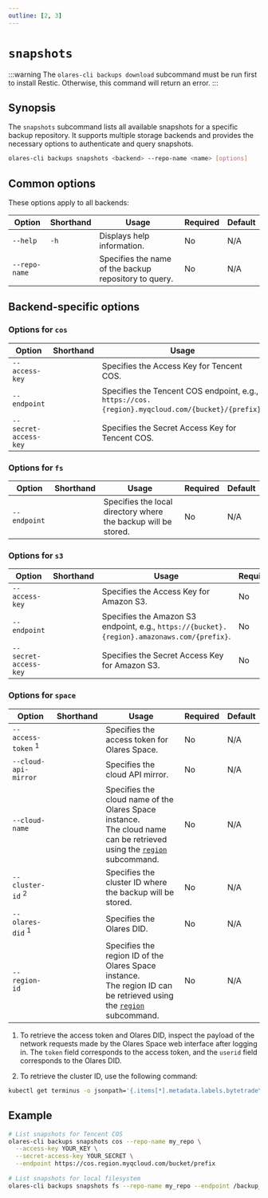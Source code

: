 ```yaml
---
outline: [2, 3]
---
```

# `snapshots`
:::warning
The `olares-cli backups download` subcommand must be run first to install Restic. Otherwise, this command will return an error.
:::
## Synopsis
The `snapshots` subcommand lists all available snapshots for a specific backup repository. It supports multiple storage backends and provides the necessary options to authenticate and query snapshots.

```bash
olares-cli backups snapshots <backend> --repo-name <name> [options]
```
## Common options
These options apply to all backends:

| Option      | Shorthand | Usage                                                 | Required | Default |
|---------------|-----------|-------------------------------------------------------|-------------------------|---------|
| `--help`      | `-h`      | Displays help information.                            | No                   | N/A     |
| `--repo-name` |           | Specifies the name of the backup repository to query. | No                   | N/A     |

## Backend-specific options

### Options for `cos`

| Option              | Shorthand | Usage                                                                                            | Required | Default |
|---------------------|-----------|--------------------------------------------------------------------------------------------------|-------------------------|---------|
| `--access-key`      |           | Specifies the Access Key for Tencent COS.                                                        | No                   | N/A     |
| `--endpoint`        |           | Specifies the Tencent COS endpoint, e.g., `https://cos.{region}.myqcloud.com/{bucket}/{prefix}`. | No                   | N/A     |
| `--secret-access-key` |           | Specifies the Secret Access Key for Tencent COS.                                                 | No                   | N/A     |

### Options for `fs`

| Option     | Shorthand | Usage                                                          | Required | Default |
|------------|-----------|----------------------------------------------------------------|-------------------------|---------|
| `--endpoint` |           | Specifies the local directory where the backup will be stored. | No                   | N/A     |

### Options for `s3`

| Option              | Shorthand | Usage                                                                                       | Required | Default |
|---------------------|-----------|---------------------------------------------------------------------------------------------|-------------------------|---------|
| `--access-key`      |           | Specifies the Access Key for Amazon S3.                                                     | No                   | N/A     |
| `--endpoint`        |           | Specifies the Amazon S3 endpoint, e.g., `https://{bucket}.{region}.amazonaws.com/{prefix}`. | No                   | N/A     |
| `--secret-access-key` |           | Specifies the Secret Access Key for Amazon S3.                                              | No                   | N/A     |

### Options for `space`

| Option                        | Shorthand | Usage                                                                                                                                    | Required | Default |
|-------------------------------|-----------|------------------------------------------------------------------------------------------------------------------------------------------|-------------------------|---------|
| `--access-token` <sup>1</sup> |           | Specifies the access token for Olares Space.                                                                                             | No                   | N/A     |
| `--cloud-api-mirror`          |           | Specifies the cloud API mirror.                                                                                                          | No                   | N/A     |
| `--cloud-name`                |           | Specifies the cloud name of the Olares Space instance. <br/> The cloud name can be retrieved using the [`region`](./backups-region.md) subcommand. | No                   | N/A     |
| `--cluster-id` <sup>2</sup>   |           | Specifies the cluster ID where the backup will be stored.                                                                                | No                   | N/A     |
| `--olares-did` <sup>1</sup>   |           | Specifies the Olares DID.                                                                                                                | No                   | N/A     |
| `--region-id`                 |           | Specifies the region ID of the Olares Space instance. <br/> The region ID can be retrieved using the [`region`](./backups-region.md) subcommand.   | No                   | N/A     |

1. To retrieve the access token and Olares DID, inspect the payload of the network requests made by the Olares Space web interface after logging in. The `token` field corresponds to the access token, and the `userid` field corresponds to the Olares DID.

2. To retrieve the cluster ID, use the following command:
  ```bash
  kubectl get terminus -o jsonpath='{.items[*].metadata.labels.bytetrade\.io/cluster-id}'
  ```

## Example
```bash
# List snapshots for Tencent COS
olares-cli backups snapshots cos --repo-name my_repo \
  --access-key YOUR_KEY \
  --secret-access-key YOUR_SECRET \
  --endpoint https://cos.region.myqcloud.com/bucket/prefix
  
# List snapshots for local filesystem
olares-cli backups snapshots fs --repo-name my_repo --endpoint /backup_repo
```